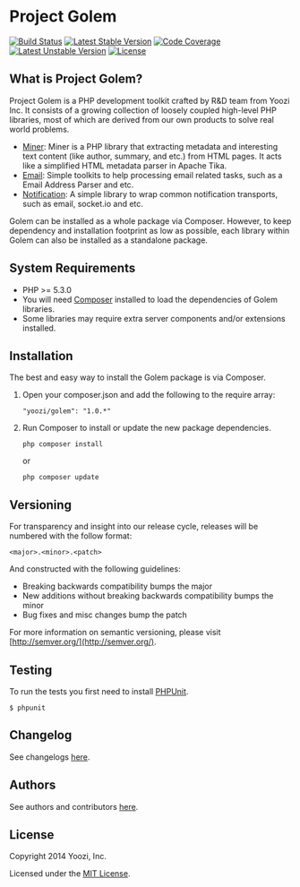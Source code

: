 Project Golem
=====

[![Build Status](https://travis-ci.org/yoozi/golem.svg)](https://travis-ci.org/yoozi/golem)
[![Latest Stable Version](https://poser.pugx.org/yoozi/golem/v/stable.png)](https://packagist.org/packages/yoozi/golem)
[![Code Coverage](https://scrutinizer-ci.com/g/yoozi/golem/badges/coverage.png?s=2d6a059e02254350da07c997aaf711060837abaa)](https://scrutinizer-ci.com/g/yoozi/golem/)
[![Latest Unstable Version](https://poser.pugx.org/yoozi/golem/v/unstable.png)](https://packagist.org/packages/yoozi/golem)
[![License](https://poser.pugx.org/yoozi/golem/license.png)](https://packagist.org/packages/yoozi/golem)

## What is Project Golem?

Project Golem is a PHP development toolkit crafted by R&D team from Yoozi Inc. It consists of a growing collection of loosely coupled high-level PHP libraries, most of which are derived from our own products to solve real world problems.

* [Miner](https://github.com/yoozi/miner): Miner is a PHP library that extracting metadata and interesting text content (like author, summary, and etc.) from HTML pages. It acts like a simplified HTML metadata parser in Apache Tika. 
* [Email](https://github.com/yoozi/email): Simple toolkits to help processing email related tasks, such as a Email Address Parser and etc.
* [Notification](https://github.com/yoozi/notification): A simple library to wrap common notification transports, such as email, socket.io and etc.

Golem can be installed as a whole package via Composer. However, to keep dependency and installation footprint as low as possible, each library within Golem can also be installed as a standalone package.

## System Requirements

* PHP >= 5.3.0
* You will need [Composer](https://getcommposer.org/) installed to load the dependencies of Golem libraries.
* Some libraries may require extra server components and/or extensions installed.

## Installation

The best and easy way to install the Golem package is via Composer.

1. Open your composer.json and add the following to the require array:

    ```
    "yoozi/golem": "1.0.*"
    ```

2. Run Composer to install or update the new package dependencies.

    ```
    php composer install
    ```

    or

    ```
    php composer update
    ```

## Versioning

For transparency and insight into our release cycle, releases will be numbered with the follow format:

```
<major>.<minor>.<patch>
```

And constructed with the following guidelines:

* Breaking backwards compatibility bumps the major
* New additions without breaking backwards compatibility bumps the minor
* Bug fixes and misc changes bump the patch

For more information on semantic versioning, please visit [http://semver.org/](http://semver.org/).

## Testing

To run the tests you first need to install [PHPUnit](http://phpunit.de/).

```
$ phpunit
```

## Changelog

See changelogs [here](https://github.com/yoozi/golem/blob/master/CHANGELOG.md).

## Authors

See authors and contributors [here](https://github.com/yoozi/golem/graphs/contributors).

## License

Copyright 2014 Yoozi, Inc.

Licensed under the [MIT License](https://github.com/yoozi/golem/blob/master/LICENSE).